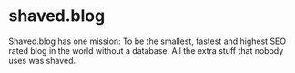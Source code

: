 # shaved.blog

Shaved.blog has one mission: To be the smallest, fastest and highest SEO rated blog in the world without a database.
All the extra stuff that nobody uses was shaved.
